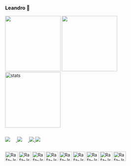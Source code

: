 ### Leandro 👋

<div>
  <img height="180em" src="https://github-readme-stats.vercel.app/api/top-langs/?username=Pastore33&layout=compact&langs_count=7&theme=dark" />
  <img height="180em" src="https://github-readme-stats.vercel.app/api?username=Pastore33&show_icons=true&theme=dark&include_all_commits=true&count_private=true" />
  <img height="180em" src="https://github-readme-streak-stats.herokuapp.com/?user=Pastore33&theme=dark" alt="stats" />
</div>

##

<div style="display: inline_block">
  <a href="https://www.linkedin.com/in/leandro-alves-francisco-0bb58b117/" target="_blank">
    <img src="https://img.shields.io/badge/-LinkedIn-%230077B5?style=for-the-badge&logo=linkedin&logoColor=white" style="margin-right: 2vw" target="_blank">
  </a>
   <a href="https://discord.com/users/481649016501829652" target="_blank">
     <img src="https://img.shields.io/badge/Discord-7289DA?style=for-the-badge&logo=discord&logoColor=white" style="margin-right: 2vw" target="_blank">
   </a>
   <a href="https://www.instagram.com/leandropastore33/" target="_blank">
     <img src="https://img.shields.io/badge/-Instagram-%23E4405F?style=for-the-badge&logo=instagram&logoColor=white" target="_blank">
   </a>
   <a href="mailto:leandro.falves@outlook.com.br" target="_blank">
     <img src="https://img.shields.io/badge/Microsoft_Outlook-0078D4?style=for-the-badge&logo=microsoft-outlook&logoColor=white" target="_blank">
   </a>
</div>

##

<link rel="stylesheet" href="https://cdn.jsdelivr.net/gh/devicons/devicon@v2.15.1/devicon.min.css">
<div>
  <img src="https://cdn.jsdelivr.net/gh/devicons/devicon/icons/javascript/javascript-plain.svg" width="40" height="30" align="center" alt="Rafa-Js" />
  <img src="https://cdn.jsdelivr.net/gh/devicons/devicon/icons/react/react-original.svg" width="40" height="30" align="center" alt="Rafa-Js" />
  <img src="https://cdn.jsdelivr.net/gh/devicons/devicon/icons/vuejs/vuejs-original-wordmark.svg" width="40" height="30" align="center" alt="Rafa-Js" />
  <img src="https://cdn.jsdelivr.net/gh/devicons/devicon/icons/backbonejs/backbonejs-original.svg" width="40" height="30" align="center" alt="Rafa-Js" />
  <img src="https://cdn.jsdelivr.net/gh/devicons/devicon/icons/java/java-original-wordmark.svg" width="40" height="30" align="center" alt="Rafa-Js" />
  <img src="https://cdn.jsdelivr.net/gh/devicons/devicon/icons/nodejs/nodejs-plain.svg" width="40" height="30" align="center" alt="Rafa-Js" />
  <img src="https://cdn.jsdelivr.net/gh/devicons/devicon/icons/git/git-plain.svg" width="40" height="30" align="center" alt="Rafa-Js" />
  <img src="https://cdn.jsdelivr.net/gh/devicons/devicon/icons/ruby/ruby-original.svg" width="40" height="30" align="center" alt="Rafa-Js" />
  <img src="https://cdn.jsdelivr.net/gh/devicons/devicon/icons/rails/rails-plain.svg" width="40" height="30" align="center" alt="Rafa-Js" />
</div>
            
          
<!--
**Pastore33/Pastore33** is a ✨ _special_ ✨ repository because its `README.md` (this file) appears on your GitHub profile.

Here are some ideas to get you started:

- 🔭 I’m currently working on ...
- 🌱 I’m currently learning ...
- 👯 I’m looking to collaborate on ...
- 🤔 I’m looking for help with ...
- 💬 Ask me about ...
- 📫 How to reach me: ...
- 😄 Pronouns: ...
- ⚡ Fun fact: ...
-->
